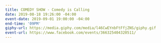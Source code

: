 ```yaml
---
title: COMEDY SHOW - Comedy is Calling
date: 2019-08-18 19:26:00 -04:00
event-date: 2019-09-01 19:00:00 -04:00
end-time: '09PM'
giphy-url: https://media.giphy.com/media/l46CwEYnbFtFfjZNS/giphy.gif
event-url: https://www.facebook.com/events/366325404320511/
---
```


